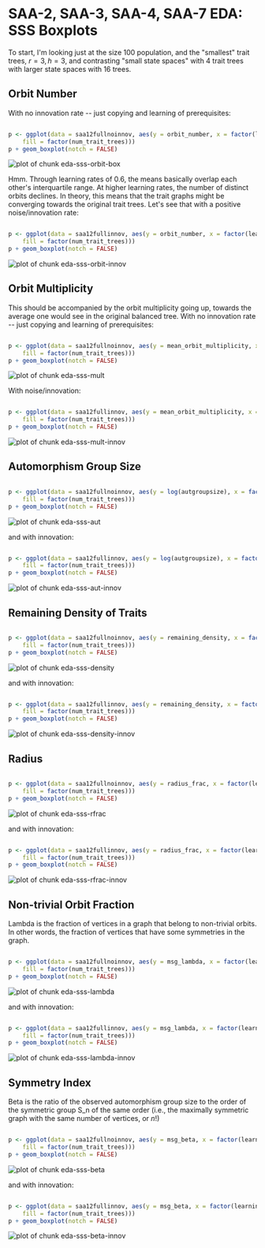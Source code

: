 # SAA-2, SAA-3, SAA-4, SAA-7 EDA:  SSS Boxplots #




To start, I'm looking just at the size 100 population, and the "smallest" trait trees, $r=3, h=3$, and contrasting "small state spaces" with 4 trait trees with larger state spaces with 16 trees.  

## Orbit Number ##

With no innovation rate -- just copying and learning of prerequisites:


```r

p <- ggplot(data = saa12fullnoinnov, aes(y = orbit_number, x = factor(learning_rate), 
    fill = factor(num_trait_trees)))
p + geom_boxplot(notch = FALSE)
```

![plot of chunk eda-sss-orbit-box](figure/eda-sss-orbit-box.png) 


Hmm.  Through learning rates of 0.6, the means basically overlap each other's interquartile range.  At higher learning rates, the number of distinct orbits declines.  In theory, this means that the trait graphs might be converging towards the original trait trees.  Let's see that with a positive noise/innovation rate:


```r

p <- ggplot(data = saa12fullinnov, aes(y = orbit_number, x = factor(learning_rate), 
    fill = factor(num_trait_trees)))
p + geom_boxplot(notch = FALSE)
```

![plot of chunk eda-sss-orbit-innov](figure/eda-sss-orbit-innov.png) 



## Orbit Multiplicity ##

This should be accompanied by the orbit multiplicity going up, towards the average one would see in the original balanced tree.  With no innovation rate -- just copying and learning of prerequisites:


```r

p <- ggplot(data = saa12fullnoinnov, aes(y = mean_orbit_multiplicity, x = factor(learning_rate), 
    fill = factor(num_trait_trees)))
p + geom_boxplot(notch = FALSE)
```

![plot of chunk eda-sss-mult](figure/eda-sss-mult.png) 



With noise/innovation:


```r

p <- ggplot(data = saa12fullinnov, aes(y = mean_orbit_multiplicity, x = factor(learning_rate), 
    fill = factor(num_trait_trees)))
p + geom_boxplot(notch = FALSE)
```

![plot of chunk eda-sss-mult-innov](figure/eda-sss-mult-innov.png) 



## Automorphism Group Size ##



```r

p <- ggplot(data = saa12fullnoinnov, aes(y = log(autgroupsize), x = factor(learning_rate), 
    fill = factor(num_trait_trees)))
p + geom_boxplot(notch = FALSE)
```

![plot of chunk eda-sss-aut](figure/eda-sss-aut.png) 


and with innovation:



```r

p <- ggplot(data = saa12fullinnov, aes(y = log(autgroupsize), x = factor(learning_rate), 
    fill = factor(num_trait_trees)))
p + geom_boxplot(notch = FALSE)
```

![plot of chunk eda-sss-aut-innov](figure/eda-sss-aut-innov.png) 



## Remaining Density of Traits ##



```r

p <- ggplot(data = saa12fullnoinnov, aes(y = remaining_density, x = factor(learning_rate), 
    fill = factor(num_trait_trees)))
p + geom_boxplot(notch = FALSE)
```

![plot of chunk eda-sss-density](figure/eda-sss-density.png) 


and with innovation:



```r

p <- ggplot(data = saa12fullinnov, aes(y = remaining_density, x = factor(learning_rate), 
    fill = factor(num_trait_trees)))
p + geom_boxplot(notch = FALSE)
```

![plot of chunk eda-sss-density-innov](figure/eda-sss-density-innov.png) 


## Radius ##



```r

p <- ggplot(data = saa12fullnoinnov, aes(y = radius_frac, x = factor(learning_rate), 
    fill = factor(num_trait_trees)))
p + geom_boxplot(notch = FALSE)
```

![plot of chunk eda-sss-rfrac](figure/eda-sss-rfrac.png) 


and with innovation:



```r

p <- ggplot(data = saa12fullinnov, aes(y = radius_frac, x = factor(learning_rate), 
    fill = factor(num_trait_trees)))
p + geom_boxplot(notch = FALSE)
```

![plot of chunk eda-sss-rfrac-innov](figure/eda-sss-rfrac-innov.png) 



## Non-trivial Orbit Fraction ##

Lambda is the fraction of vertices in a graph that belong to non-trivial orbits.  In other words, the fraction of vertices that have some symmetries in the graph.  


```r

p <- ggplot(data = saa12fullnoinnov, aes(y = msg_lambda, x = factor(learning_rate), 
    fill = factor(num_trait_trees)))
p + geom_boxplot(notch = FALSE)
```

![plot of chunk eda-sss-lambda](figure/eda-sss-lambda.png) 


and with innovation:



```r

p <- ggplot(data = saa12fullinnov, aes(y = msg_lambda, x = factor(learning_rate), 
    fill = factor(num_trait_trees)))
p + geom_boxplot(notch = FALSE)
```

![plot of chunk eda-sss-lambda-innov](figure/eda-sss-lambda-innov.png) 


## Symmetry Index ##

Beta is the ratio of the observed automorphism group size to the order of the symmetric group S_n of the same order (i.e., the maximally symmetric graph with the same number of vertices, or $n!$)


```r

p <- ggplot(data = saa12fullnoinnov, aes(y = msg_beta, x = factor(learning_rate), 
    fill = factor(num_trait_trees)))
p + geom_boxplot(notch = FALSE)
```

![plot of chunk eda-sss-beta](figure/eda-sss-beta.png) 


and with innovation:



```r

p <- ggplot(data = saa12fullinnov, aes(y = msg_beta, x = factor(learning_rate), 
    fill = factor(num_trait_trees)))
p + geom_boxplot(notch = FALSE)
```

![plot of chunk eda-sss-beta-innov](figure/eda-sss-beta-innov.png) 





